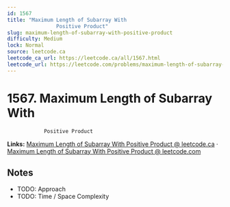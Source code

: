 ```yaml
--- 
id: 1567
title: "Maximum Length of Subarray With
                Positive Product"
slug: maximum-length-of-subarray-with-positive-product
difficulty: Medium
lock: Normal
source: leetcode.ca
leetcode_ca_url: https://leetcode.ca/all/1567.html
leetcode_url: https://leetcode.com/problems/maximum-length-of-subarray-with-positive-product/
---
```


# 1567. Maximum Length of Subarray With
                Positive Product

**Links:** [Maximum Length of Subarray With
                Positive Product @ leetcode.ca](https://leetcode.ca/all/1567.html) · [Maximum Length of Subarray With
                Positive Product @ leetcode.com](https://leetcode.com/problems/maximum-length-of-subarray-with-positive-product/)

## Notes
- TODO: Approach
- TODO: Time / Space Complexity
